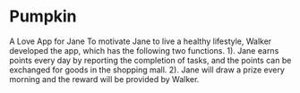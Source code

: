 # Pumpkin
A Love App for Jane
To motivate Jane to live a healthy lifestyle, Walker developed the app, which has the following two functions.
    1). Jane earns points every day by reporting the completion of tasks, and the points can be exchanged for goods in the shopping mall.
    2). Jane will draw a prize every morning and the reward will be provided by Walker.
